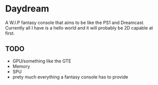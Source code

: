 # Daydream

A W.I.P fantasy console that aims to be like the PS1 and Dreamcast.
Currently all I have is a hello world and it will probably be 2D capable at first.

## TODO
* GPU/something like the GTE
* Memory
* SPU
* prety much everything a fantasy console has to provide

